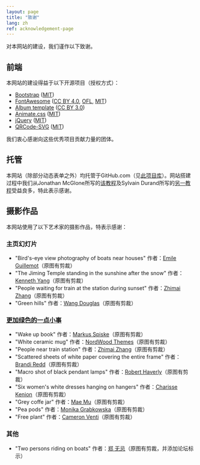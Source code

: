```yaml
---
layout: page
title: "致谢"
lang: zh
ref: acknowledgement-page
---
```

对本网站的建设，我们谨作以下致谢。

## 前端

本网站的建设得益于以下开源项目（授权方式）：

- [Bootstrap](https://getbootstrap.com) ([MIT](https://opensource.org/licenses/MIT))
- [FontAwesome](https://fontawesome.com) ([CC BY 4.0](https://creativecommons.org/licenses/by/4.0/), [OFL](https://scripts.sil.org/cms/scripts/page.php?site_id=nrsi&id=OFL), [MIT](https://opensource.org/licenses/MIT))
- [Album template](https://getbootstrap.com/docs/4.3/examples/album/) ([CC BY 3.0](https://creativecommons.org/licenses/by/3.0/))
- [Animate.css](https://daneden.github.io/animate.css/) ([MIT](https://opensource.org/licenses/MIT))
- [jQuery](https://jquery.org) ([MIT](https://opensource.org/licenses/MIT))
- [QRCode-SVG](https://github.com/papnkukn/qrcode-svg) ([MIT](https://opensource.org/licenses/MIT))

我们衷心感谢向这些优秀项目贡献力量的团体。

## 托管

本网站（除部分动态表单之外）均托管于GitHub.com（见[此项目库](https://github.com/estds/estds2020)）。网站搭建过程中我们从Jonathan McGlone所写的[该教程](http://jmcglone.com/guides/github-pages/)及Sylvain Durand所写的[另一教程](https://www.sylvaindurand.org/making-jekyll-multilingual/)受益良多，特此表示感谢。

## 摄影作品

本网站使用了以下艺术家的摄影作品，特表示感谢：

### 主页幻灯片

- "Bird's-eye view photography of boats near houses" 作者：[Emile Guillemot](https://unsplash.com/photos/ARosbKOjd68)（原图有剪裁）
- "The Jiming Temple standing in the sunshine after the snow" 作者：[Kenneth Yang](https://unsplash.com/photos/lJWJLkwIsng)（原图有剪裁）
- "People waiting for train at the station during sunset" 作者：[Zhimai Zhang](https://unsplash.com/photos/mVflgHko2Gs)（原图有剪裁）
- "Green hills" 作者：[Wang Douglas](https://unsplash.com/photos/S9izCjMijLI)（原图有剪裁）

### [更加绿色的一点小事](/zh/greener)
- "Wake up book" 作者：[Markus Spiske](https://unsplash.com/photos/oJZJdhFL2gk)（原图有剪裁）
- "White ceramic mug" 作者：[NordWood Themes](https://unsplash.com/photos/nDd3dIkkOLo)（原图有剪裁）
- "People near train station" 作者：[Zhimai Zhang](https://unsplash.com/photos/iTf45b2M_0U)（原图有剪裁）
- "Scattered sheets of white paper covering the entire frame" 作者：[Brandi Redd](https://unsplash.com/photos/aJTiW00qqtI)（原图有剪裁）
- "Macro shot of black pendant lamps" 作者：[Robert Haverly](https://unsplash.com/photos/_kmr5wKVW7E)（原图有剪裁）
- "Six women's white dresses hanging on hangers" 作者：[Charisse Kenion](https://unsplash.com/photos/69epvVgm0Ws)（原图有剪裁）
- "Grey coffe jar" 作者：[Mae Mu](https://unsplash.com/photos/0EWWLx_etkw)（原图有剪裁）
- "Pea pods" 作者：[Monika Grabkowska](https://unsplash.com/photos/JoIw75HWMtI)（原图有剪裁）
- "Free plant" 作者：[Cameron Venti](https://unsplash.com/photos/NliTYm_jD5o)（原图有剪裁）

### 其他
- "Two persons riding on boats" 作者：[郑 无忌](https://unsplash.com/photos/zboO0K1WfY4)（原图有剪裁，并添加论坛标示）
